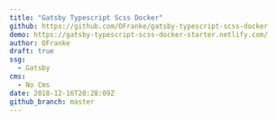 ```yaml
---
title: "Gatsby Typescript Scss Docker"
github: https://github.com/OFranke/gatsby-typescript-scss-docker
demo: https://gatsby-typescript-scss-docker-starter.netlify.com/
author: OFranke
draft: true
ssg:
  - Gatsby
cms:
  - No Cms
date: 2018-12-16T20:28:09Z
github_branch: master
---
```

